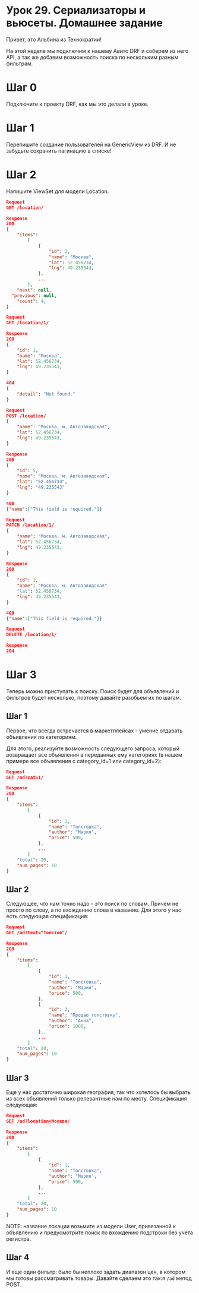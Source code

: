 # Урок 29. Сериализаторы и вьюсеты. Домашнее задание


Привет, это Альбина из Технократии!

На этой неделе мы подключим к нашему  Авито DRF и соберем из него API, а так же добавим возможность поиска по нескольким разным фильтрам.

# Шаг 0

Подключите к проекту DRF, как мы это делали в уроке.

# Шаг 1

Перепишите создание пользователей на GenericView из DRF. И не забудьте сохранить пагинацию в  списке!

# Шаг 2

Напишите ViewSet для модели Location.

```json
Request
GET /location/

Response
200
{
	"items":
		[
			{
				"id": 1,
				"name": "Москва",
				"lat": 52.456734,
				"lng": 49.235543,
			},
			...
		],
	"next": null,
  "previous": null,
	"count": 4,
}

Request
GET /location/1/

Response
200
{
	"id": 1,
	"name": "Москва",
	"lat": 52.456734,
	"lng": 49.235543,
}

404
{
    "detail": "Not found."
}

Request
POST /location/
{
	"name": "Москва, м. Автозаводская",
	"lat": 52.456734,
	"lng": 49.235543,
}

Response
200
{
    "id": 5,
    "name": "Москва, м. Автозаводская",
    "lat": "52.456734",
    "lng": "49.235543"
}

400
{"name":["This field is required."]}

Request
PATCH /location/1/
{
	"name": "Москва, м. Автозаводская",
	"lat": 52.456734,
	"lng": 49.235543,
}

Response
200
{
	"id": 1,
	"name": "Москва, м. Автозаводская"
	"lat": 52.456734,
	"lng": 49.235543,
}

400
{"name":["This field is required."]}

Request
DELETE /location/1/

Response
204
```

# Шаг 3

Теперь можно приступать к поиску. Поиск будет для объявлений и фильтров будет несколько, поэтому давайте разобьем их по шагам.

## Шаг 1

Первое, что всегда встречается в маркетплейсах - умение отдавать объявления по категориям. 

Для этого, реализуйте возможность следующего запроса, который возвращает все объявления в переданных ему категориях (в нашем примере все объявления с category_id=1 или category_id=2):

```json
Request
GET /ad?cat=1/

Response
200
{
	"items":
		[
			{
				"id": 1,
				"name": "Толстовка",
				"author": "Мария",
				"price": 500,
			},
			...
		]
	"total": 20,
	"num_pages": 10
} 
```

## Шаг 2

Следующее, что нам точно надо - это поиск по словам. Причем не просто по слову, а по вхождению слова в название. Для этого у нас есть следующая спецификация: 

```json
Request
GET /ad?text="Толстов"/

Response
200
{
	"items":
		[
			{
				"id": 1,
				"name": "Толстовка",
				"author": "Мария",
				"price": 500,
			},
			{
				"id": 2,
				"name": "Продаю толстовку",
				"author": "Анна",
				"price": 1000,
			},
			...
		]
	"total": 20,
	"num_pages": 10
} 
```

## Шаг 3

Еще у нас достаточно широкая география, так что хотелось бы выбрать из всех объявлений только релевантные нам по месту. Спецификация следующая: 

```json
Request
GET /ad?location=Москва/

Response
200
{
	"items":
		[
			{
				"id": 1,
				"name": "Толстовка",
				"author": "Мария",
				"price": 500,
			},
			...
		]
	"total": 20,
	"num_pages": 10
} 
```

NOTE: название локации возьмите из модели User, привязанной к объявлению и предусмотрите поиск по вхождению подстроки без учета регистра.

## Шаг 4

И еще один фильтр: было бы неплохо задать диапазон цен, в котором мы готовы рассматривать товары. Давайте сделаем это так:я `/ad` метод POST.